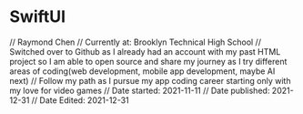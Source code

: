 # SwiftUI
// Raymond Chen
// Currently at: Brooklyn Technical High School
// Switched over to Github as I already had an account with my past HTML project so I am able to open source and share my journey as I try different areas of coding(web development, mobile app development, maybe AI next)
// Follow my path as I pursue my app coding career starting only with my love for video games
// Date started: 2021-11-11
// Date published: 2021-12-31
// Date Edited: 2021-12-31
